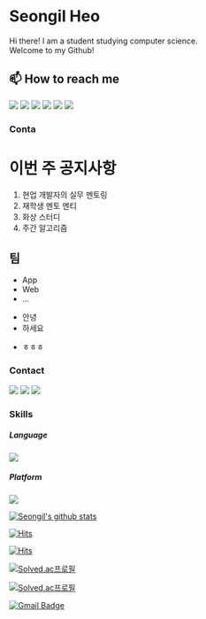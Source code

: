 # Seongil Heo
Hi there! I am a student studying computer science.<br>
Welcome to my Github!<br>

## 📫 How to reach me
<a href="tjddlf101@gmail.com" target="_blank"><img src="https://img.shields.io/badge/Gmail-EA4335?style=flat-square&logo=Gmail&logoColor=white"/></a>
<a href="https://www.instagram.com/heoseongil2546/" target="_blank"><img src="https://img.shields.io/badge/Instagram-E4405F?style=flat-square&logo=Instagram&logoColor=white"/></a>
<a href="https://www.facebook.com/profile.php?id=100010551708684" target="_blank"><img src="https://img.shields.io/badge/Facebook-1877F2?style=flat-square&logo=Facebook&logoColor=white"/></a>
<a href="https://www.linkedin.com/in/seongil-heo-5469aa1b3/" target="_blank"><img src="https://img.shields.io/badge/LinkedIn-0A66C2?style=flat-square&logo=LinkedIn&logoColor=white"/></a>
<a href="https://heo-seongil.tistory.com/" target="_blank"><img src="https://img.shields.io/badge/blog-컬러 코드?style=flat-square&logo=브랜드 이름&logoColor=white"/></a>
<a href="https://www.youtube.com/channel/UCyRHMeS_RPlgAtaNYH8w3nA" target="_blank"><img src="https://img.shields.io/badge/YouTube-FF0000?style=flat-square&logo=YouTube&logoColor=white"/></a>

### Conta
# 이번 주 공지사항
1. 현업 개발자의 실무 멘토링
2. 재학생 멘토 멘티
3. 화상 스터디
4. 주간 알고리즘
## 팀
- App
- Web
- ...
* 안녕
* 하세요 
+ ㅎㅎㅎ
 
### Contact
<a href="tjddlf101@gmail.com" target="_blank"><img src="https://img.shields.io/badge/Gmail-EA4335?style=flat-square&logo=Gmail&logoColor=white"/></a>
<a href="https://www.linkedin.com/in/seongil-heo-5469aa1b3/" target="_blank"><img src="https://img.shields.io/badge/LinkedIn-0A66C2?style=flat-square&logo=Linkedin&logoColor=white"/></a>
<a href="https://www.instagram.com/heoseongil2546/" target="_blank"><img src="https://img.shields.io/badge/Instagram-E4405F?style=flat-square&logo=Instagram&logoColor=white"/></a>
### Skills
##### Language
<p>
  <img src="https://img.shields.io/badge/C-A8B9CC?style=flat-square&logo=C&logoColor=white"/>
</p>

##### Platform
<p>
  <img src="https://img.shields.io/badge/aws-232F3E?style=flat-square&logo=AmazonAWS&logoColor=white"/>  
</p>

<!-- <div id="main" align="center">
    <img 
        src="https://github-readme-stats.vercel.app/api?username=SeongilHeo&show_icons=true&theme=tokyonight&count_private=true&include_all_commits=true"
        style="height: auto; margin-left: 20px; margin-right: 20px; padding: 10px;"/>
</div> -->

[![Seongil's github stats](https://github-readme-stats.vercel.app/api?username=SeongilHeo)](https://github.com/anuraghazra/github-readme-stats)


[![Hits](https://hits.seeyoufarm.com/api/count/incr/badge.svg?url=https%3A%2F%2Fgithub.com%2FSeongilHeo&count_bg=%23EB8B10&title_bg=%23684327&icon=&icon_color=%23E7E7E7&title=VISIT&edge_flat=false)](https://github.com/SeongilHeo)


[![Hits](https://hits.seeyoufarm.com/api/count/incr/badge.svg?url=https%3A%2F%2Fgithub.com%2FSeongilHeo%2Fhit-counter&count_bg=%2379C83D&title_bg=%23555555&icon=&icon_color=%23E7E7E7&title=hits&edge_flat=false)](https://hits.seeyoufarm.com)


[![Solved.ac프로필](http://mazassumnida.wtf/api/v2/generate_badge?boj=tjddlf101)](https://solved.ac/tjddlf101)

[![Solved.ac프로필](http://mazassumnida.wtf/api/pastel/generate_badge?boj=tjddlf101)](https://solved.ac/tjddlf101)

[![Gmail Badge](https://img.shields.io/badge/Gmail-D14836?style=flat&logo=Gmail&logoColor=white)](mailto:tjddlf101@gmail.com)

<!-- <img align='right' src="https://github-readme-stats.vercel.app/api?username=SeongilHeo" height="165">
 -->
<!-- <img align='right' src="https://github-readme-stats.vercel.app/api?username=tjddlf101" height="165"> -->
<!--
**SeongilHeo/SeongilHeo** is a ✨ _special_ ✨ repository because its `README.md` (this file) appears on your GitHub profile.

Here are some ideas to get you started:


- 🔭 I’m currently working on ...
- 🌱 I’m currently learning ...
- 👯 I’m looking to collaborate on ...
- 🤔 I’m looking for help with ...
- 💬 Ask me about ...
- 📫 How to reach me: ...
- 😄 Pronouns: ...
- ⚡ Fun fact: ...
-->
